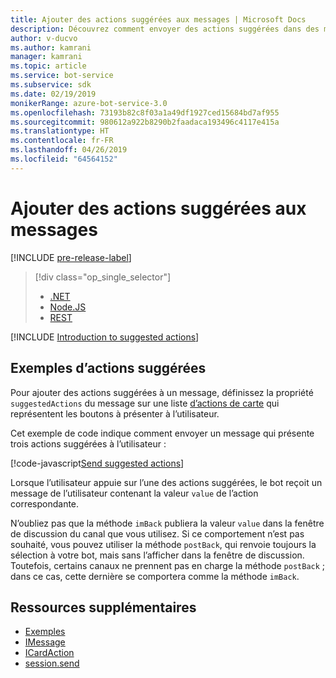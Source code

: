 ```yaml
---
title: Ajouter des actions suggérées aux messages | Microsoft Docs
description: Découvrez comment envoyer des actions suggérées dans des messages à l’aide du kit SDK Bot Framework pour Note.js.
author: v-ducvo
ms.author: kamrani
manager: kamrani
ms.topic: article
ms.service: bot-service
ms.subservice: sdk
ms.date: 02/19/2019
monikerRange: azure-bot-service-3.0
ms.openlocfilehash: 73193b82c8f03a1a49df1927ced15684bd7af955
ms.sourcegitcommit: 980612a922b8290b2faadaca193496c4117e415a
ms.translationtype: HT
ms.contentlocale: fr-FR
ms.lasthandoff: 04/26/2019
ms.locfileid: "64564152"
---
```

# <a name="add-suggested-actions-to-messages"></a>Ajouter des actions suggérées aux messages

[!INCLUDE [pre-release-label](../includes/pre-release-label-v3.md)]

> [!div class="op_single_selector"]
> - [.NET](../dotnet/bot-builder-dotnet-add-suggested-actions.md)
> - [Node.JS](../nodejs/bot-builder-nodejs-send-suggested-actions.md)
> - [REST](../rest-api/bot-framework-rest-connector-add-suggested-actions.md)

[!INCLUDE [Introduction to suggested actions](../includes/snippet-suggested-actions-intro.md)]

## <a name="suggested-actions-example"></a>Exemples d’actions suggérées

Pour ajouter des actions suggérées à un message, définissez la propriété `suggestedActions` du message sur une liste [d’actions de carte][ICardAction] qui représentent les boutons à présenter à l’utilisateur.

Cet exemple de code indique comment envoyer un message qui présente trois actions suggérées à l’utilisateur :

[!code-javascript[Send suggested actions](../includes/code/node-send-suggested-actions.js#sendSuggestedActions)]

Lorsque l’utilisateur appuie sur l’une des actions suggérées, le bot reçoit un message de l’utilisateur contenant la valeur `value` de l’action correspondante.

N’oubliez pas que la méthode `imBack` publiera la valeur `value` dans la fenêtre de discussion du canal que vous utilisez. Si ce comportement n’est pas souhaité, vous pouvez utiliser la méthode `postBack`, qui renvoie toujours la sélection à votre bot, mais sans l’afficher dans la fenêtre de discussion. Toutefois, certains canaux ne prennent pas en charge la méthode `postBack` ; dans ce cas, cette dernière se comportera comme la méthode `imBack`.

## <a name="additional-resources"></a>Ressources supplémentaires

- [Exemples][samples]
- [IMessage][IMessage]
- [ICardAction][ICardAction]
- [session.send][SessionSend]

[IMessage]: http://docs.botframework.com/en-us/node/builder/chat-reference/interfaces/_botbuilder_d_.imessage

[SessionSend]: https://docs.botframework.com/en-us/node/builder/chat-reference/classes/_botbuilder_d_.session.html#send

[ICardAction]: https://docs.botframework.com/en-us/node/builder/chat-reference/interfaces/_botbuilder_d_.icardaction.html

<!-- The inspector is no longer supported: we're redirecting to the samples for now. -->
[samples]: https://github.com/Microsoft/BotBuilder-Samples/tree/v3-sdk-samples
